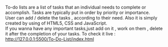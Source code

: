 To-do lists are a list of tasks that an individual needs to complete or accomplish. Tasks are typically put in order by priority or importance.
<br>
User can add / delete the tasks , according to their need.
Also it is simply created by using of HTML5, CSS and JavaScript.
<br>
If you wanna have any important tasks,just add on it , work on them , delete it after the completion of your tasks.
To check it live : http://127.0.0.1:5500/To-Do-List/index.html
